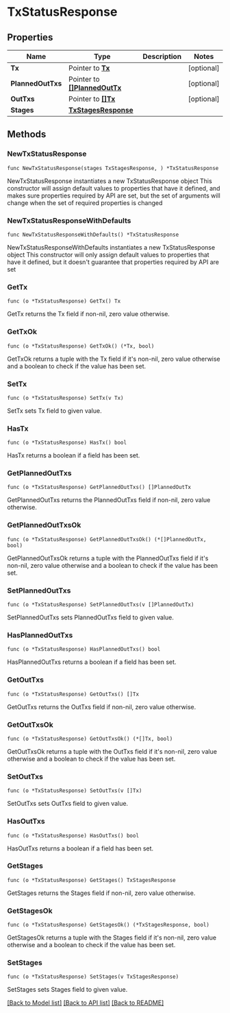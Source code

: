 # TxStatusResponse

## Properties

Name | Type | Description | Notes
------------ | ------------- | ------------- | -------------
**Tx** | Pointer to [**Tx**](Tx.md) |  | [optional] 
**PlannedOutTxs** | Pointer to [**[]PlannedOutTx**](PlannedOutTx.md) |  | [optional] 
**OutTxs** | Pointer to [**[]Tx**](Tx.md) |  | [optional] 
**Stages** | [**TxStagesResponse**](TxStagesResponse.md) |  | 

## Methods

### NewTxStatusResponse

`func NewTxStatusResponse(stages TxStagesResponse, ) *TxStatusResponse`

NewTxStatusResponse instantiates a new TxStatusResponse object
This constructor will assign default values to properties that have it defined,
and makes sure properties required by API are set, but the set of arguments
will change when the set of required properties is changed

### NewTxStatusResponseWithDefaults

`func NewTxStatusResponseWithDefaults() *TxStatusResponse`

NewTxStatusResponseWithDefaults instantiates a new TxStatusResponse object
This constructor will only assign default values to properties that have it defined,
but it doesn't guarantee that properties required by API are set

### GetTx

`func (o *TxStatusResponse) GetTx() Tx`

GetTx returns the Tx field if non-nil, zero value otherwise.

### GetTxOk

`func (o *TxStatusResponse) GetTxOk() (*Tx, bool)`

GetTxOk returns a tuple with the Tx field if it's non-nil, zero value otherwise
and a boolean to check if the value has been set.

### SetTx

`func (o *TxStatusResponse) SetTx(v Tx)`

SetTx sets Tx field to given value.

### HasTx

`func (o *TxStatusResponse) HasTx() bool`

HasTx returns a boolean if a field has been set.

### GetPlannedOutTxs

`func (o *TxStatusResponse) GetPlannedOutTxs() []PlannedOutTx`

GetPlannedOutTxs returns the PlannedOutTxs field if non-nil, zero value otherwise.

### GetPlannedOutTxsOk

`func (o *TxStatusResponse) GetPlannedOutTxsOk() (*[]PlannedOutTx, bool)`

GetPlannedOutTxsOk returns a tuple with the PlannedOutTxs field if it's non-nil, zero value otherwise
and a boolean to check if the value has been set.

### SetPlannedOutTxs

`func (o *TxStatusResponse) SetPlannedOutTxs(v []PlannedOutTx)`

SetPlannedOutTxs sets PlannedOutTxs field to given value.

### HasPlannedOutTxs

`func (o *TxStatusResponse) HasPlannedOutTxs() bool`

HasPlannedOutTxs returns a boolean if a field has been set.

### GetOutTxs

`func (o *TxStatusResponse) GetOutTxs() []Tx`

GetOutTxs returns the OutTxs field if non-nil, zero value otherwise.

### GetOutTxsOk

`func (o *TxStatusResponse) GetOutTxsOk() (*[]Tx, bool)`

GetOutTxsOk returns a tuple with the OutTxs field if it's non-nil, zero value otherwise
and a boolean to check if the value has been set.

### SetOutTxs

`func (o *TxStatusResponse) SetOutTxs(v []Tx)`

SetOutTxs sets OutTxs field to given value.

### HasOutTxs

`func (o *TxStatusResponse) HasOutTxs() bool`

HasOutTxs returns a boolean if a field has been set.

### GetStages

`func (o *TxStatusResponse) GetStages() TxStagesResponse`

GetStages returns the Stages field if non-nil, zero value otherwise.

### GetStagesOk

`func (o *TxStatusResponse) GetStagesOk() (*TxStagesResponse, bool)`

GetStagesOk returns a tuple with the Stages field if it's non-nil, zero value otherwise
and a boolean to check if the value has been set.

### SetStages

`func (o *TxStatusResponse) SetStages(v TxStagesResponse)`

SetStages sets Stages field to given value.



[[Back to Model list]](../README.md#documentation-for-models) [[Back to API list]](../README.md#documentation-for-api-endpoints) [[Back to README]](../README.md)


